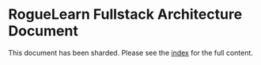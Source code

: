 # **RogueLearn Fullstack Architecture Document**

This document has been sharded. Please see the [index](./fullstack-architecture/index.md) for the full content.